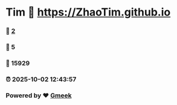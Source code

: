 # Tim :link: https://ZhaoTim.github.io 
### :page_facing_up: [2](https://ZhaoTim.github.io/tag.html) 
### :speech_balloon: 5 
### :hibiscus: 15929 
### :alarm_clock: 2025-10-02 12:43:57 
### Powered by :heart: [Gmeek](https://github.com/Meekdai/Gmeek)
